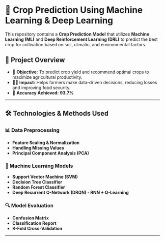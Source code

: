# 🌾 Crop Prediction Using Machine Learning & Deep Learning  

This repository contains a **Crop Prediction Model** that utilizes **Machine Learning (ML)** and **Deep Reinforcement Learning (DRL)** to predict the best crop for cultivation based on soil, climatic, and environmental factors.  

## 📌 Project Overview  
- 🚀 **Objective:** To predict crop yield and recommend optimal crops to maximize agricultural productivity.  
- 🧑‍🌾 **Impact:** Helps farmers make data-driven decisions, reducing losses and improving food security.  
- 🎯 **Accuracy Achieved:** **93.7%**  

---

## 🛠️ Technologies & Methods Used  
### 📊 Data Preprocessing  
- **Feature Scaling & Normalization**  
- **Handling Missing Values**  
- **Principal Component Analysis (PCA)**  

### 🤖 Machine Learning Models  
- **Support Vector Machine (SVM)**  
- **Decision Tree Classifier**  
- **Random Forest Classifier**  
- **Deep Recurrent Q-Network (DRQN) - RNN + Q-Learning**  

### 🔍 Model Evaluation  
- **Confusion Matrix**  
- **Classification Report**  
- **K-Fold Cross-Validation**  

---


